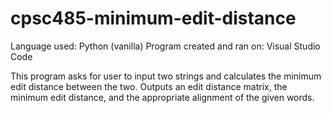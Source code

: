 # cpsc485-minimum-edit-distance
Language used: Python (vanilla)
Program created and ran on: Visual Studio Code

This program asks for user to input two strings and calculates the minimum edit distance between the two.
Outputs an edit distance matrix, the minimum edit distance, and the appropriate alignment of the given words.
